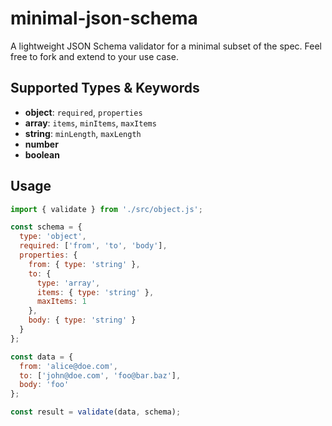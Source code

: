# minimal-json-schema

A lightweight JSON Schema validator for a minimal subset of the spec. Feel free to fork and extend to your use case.

## Supported Types & Keywords

* **object**: `required`, `properties`
* **array**: `items`, `minItems`, `maxItems`
* **string**: `minLength`, `maxLength`
* **number**
* **boolean**

## Usage
```js
import { validate } from './src/object.js';

const schema = {
  type: 'object',
  required: ['from', 'to', 'body'],
  properties: {
    from: { type: 'string' },
    to: {
      type: 'array',
      items: { type: 'string' },
      maxItems: 1
    },
    body: { type: 'string' }
  }
};

const data = {
  from: 'alice@doe.com',
  to: ['john@doe.com', 'foo@bar.baz'],
  body: 'foo'
};

const result = validate(data, schema);
```
